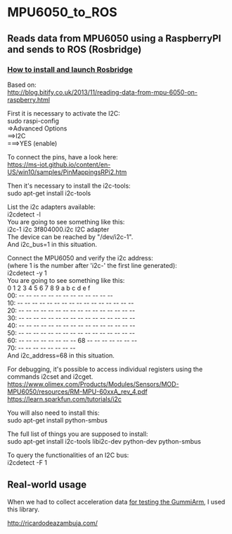 # MPU6050_to_ROS
## Reads data from MPU6050 using a RaspberryPI and sends to ROS (Rosbridge)
### [How to install and launch Rosbridge](http://wiki.ros.org/rosbridge_suite/Tutorials/RunningRosbridge)  
Based on:  
http://blog.bitify.co.uk/2013/11/reading-data-from-mpu-6050-on-raspberry.html  

First it is necessary to activate the I2C:  
sudo raspi-config  
=>Advanced Options  
==>I2C  
===>YES (enable)  

To connect the pins, have a look here:  
https://ms-iot.github.io/content/en-US/win10/samples/PinMappingsRPi2.htm  

Then it's necessary to install the i2c-tools:  
sudo apt-get install i2c-tools  

List the i2c adapters available:  
i2cdetect -l  
You are going to see something like this:  
i2c-1	i2c       	3f804000.i2c                    	I2C adapter  
The device can be reached by "/dev/i2c-1".  
And i2c_bus=1 in this situation.  

Connect the MPU6050 and verify the i2c address:  
(where 1 is the number after 'i2c-' the first line generated):  
i2cdetect -y 1  
You are going to see something like this:  
     0  1  2  3  4  5  6  7  8  9  a  b  c  d  e  f  
00:          -- -- -- -- -- -- -- -- -- -- -- -- --  
10: -- -- -- -- -- -- -- -- -- -- -- -- -- -- -- --  
20: -- -- -- -- -- -- -- -- -- -- -- -- -- -- -- --  
30: -- -- -- -- -- -- -- -- -- -- -- -- -- -- -- --  
40: -- -- -- -- -- -- -- -- -- -- -- -- -- -- -- --  
50: -- -- -- -- -- -- -- -- -- -- -- -- -- -- -- --  
60: -- -- -- -- -- -- -- -- 68 -- -- -- -- -- -- --  
70: -- -- -- -- -- -- -- --  
And i2c_address=68 in this situation.  

For debugging, it's possible to access individual registers using the commands i2cset and i2cget.  
https://www.olimex.com/Products/Modules/Sensors/MOD-MPU6050/resources/RM-MPU-60xxA_rev_4.pdf  
https://learn.sparkfun.com/tutorials/i2c  

You will also need to install this:  
sudo apt-get install python-smbus  

The full list of things you are supposed to install:  
sudo apt-get install i2c-tools libi2c-dev python-dev python-smbus  

To query the functionalities of an  I2C  bus:  
i2cdetect -F 1  

## Real-world usage
When we had to collect acceleration data [for testing the GummiArm](https://www.youtube.com/watch?v=945XSTuKtAI), I used this library.

http://ricardodeazambuja.com/
